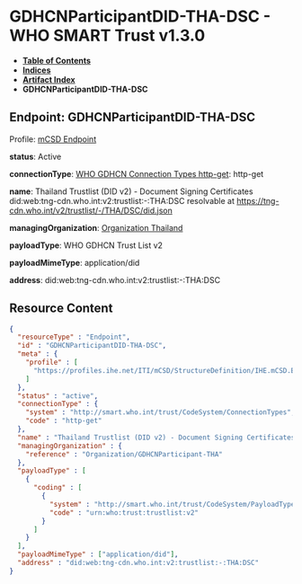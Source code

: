 # GDHCNParticipantDID-THA-DSC - WHO SMART Trust v1.3.0

* [**Table of Contents**](toc.md)
* [**Indices**](indices.md)
* [**Artifact Index**](artifacts.md)
* **GDHCNParticipantDID-THA-DSC**

## Endpoint: GDHCNParticipantDID-THA-DSC

Profile: [mCSD Endpoint](https://profiles.ihe.net/ITI/mCSD/4.0.0/StructureDefinition-IHE.mCSD.Endpoint.html)

**status**: Active

**connectionType**: [WHO GDHCN Connection Types http-get](CodeSystem-ConnectionTypes.md#ConnectionTypes-http-get): http-get

**name**: Thailand Trustlist (DID v2) - Document Signing Certificates did:web:tng-cdn.who.int:v2:trustlist:-:THA:DSC resolvable at https://tng-cdn.who.int/v2/trustlist/-/THA/DSC/did.json

**managingOrganization**: [Organization Thailand](Organization-GDHCNParticipant-THA.md)

**payloadType**: WHO GDHCN Trust List v2

**payloadMimeType**: application/did

**address**: did:web:tng-cdn.who.int:v2:trustlist:-:THA:DSC



## Resource Content

```json
{
  "resourceType" : "Endpoint",
  "id" : "GDHCNParticipantDID-THA-DSC",
  "meta" : {
    "profile" : [
      "https://profiles.ihe.net/ITI/mCSD/StructureDefinition/IHE.mCSD.Endpoint"
    ]
  },
  "status" : "active",
  "connectionType" : {
    "system" : "http://smart.who.int/trust/CodeSystem/ConnectionTypes",
    "code" : "http-get"
  },
  "name" : "Thailand Trustlist (DID v2) - Document Signing Certificates\ndid:web:tng-cdn.who.int:v2:trustlist:-:THA:DSC\nresolvable at https://tng-cdn.who.int/v2/trustlist/-/THA/DSC/did.json",
  "managingOrganization" : {
    "reference" : "Organization/GDHCNParticipant-THA"
  },
  "payloadType" : [
    {
      "coding" : [
        {
          "system" : "http://smart.who.int/trust/CodeSystem/PayloadTypes",
          "code" : "urn:who:trust:trustlist:v2"
        }
      ]
    }
  ],
  "payloadMimeType" : ["application/did"],
  "address" : "did:web:tng-cdn.who.int:v2:trustlist:-:THA:DSC"
}

```
